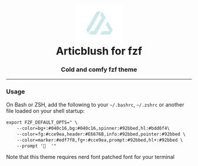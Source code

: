 <h1 align="center">
	<img src="https://github.com/articblush/.github/blob/main/src/articblush56.png" width="25%" alt="Logo"/><br/>
	Articblush for fzf</a>
  </h1>

 <h3 align="center">Cold and comfy fzf theme</h3>

---


<h3>Usage</h3>

On Bash or ZSH, add the following to your `~/.bashrc`, `~/.zshrc` or another file loaded on your shell startup:

```
export FZF_DEFAULT_OPTS=" \
    --color=bg+:#040c16,bg:#040c16,spinner:#92bbed,hl:#bdd6f4\
    --color=fg:#cce9ea,header:#E6676B,info:#92bbed,pointer:#92bbed \
    --color=marker:#edf7f8,fg+:#cce9ea,prompt:#92bbed,hl+:#92bbed \
    --prompt '  '"
```

Note that this theme requires nerd font patched font for your terminal
